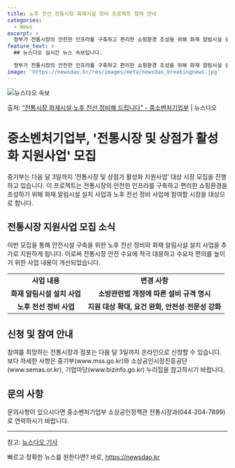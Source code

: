 ```yaml
---
title: 노후 전선 전통시장 화재시설 정비 프로젝트 참여 안내
categories:
  - News
excerpt: >
  정부가 전통시장의 안전한 인프라를 구축하고 편리한 쇼핑환경 조성을 위해 화재 알림시설 설치 사업과 노후 전선…
feature_text: >
  ## 뉴스다오 실시간 뉴스 속보입니다.

  정부가 전통시장의 안전한 인프라를 구축하고 편리한 쇼핑환경 조성을 위해 화재 알림시설 설치 사업과 노후 전선…
image: 'https://newsdao.kr/res/images/meta/newsdao_breakingnews.jpg'
---
```


![뉴스다오 속보](https://newsdao.kr/res/images/meta/newsdao_breakingnews.jpg)

<p>출처: <a href="https://newsdao.kr/3534" rel="dofollow">“전통시장 화재시설·노후 전선 정비해 드립니다” - 중소벤처기업부</a> | 뉴스다오</p>

<h1>중소벤처기업부, '전통시장 및 상점가 활성화 지원사업' 모집</h1>

<p data-ke-size="size16">중기부는 다음 달 3일까지 ‘전통시장 및 상점가 활성화 지원사업’ 대상 시장 모집을 진행하고 있습니다. 이 프로젝트는 전통시장의 안전한 인프라를 구축하고 편리한 쇼핑환경을 조성하기 위해 화재 알림시설 설치 사업과 노후 전선 정비 사업에 참여할 시장을 대상으로 합니다.</p>

<h2>전통시장 지원사업 모집 소식</h2>
<p data-ke-size="size16">이번 모집을 통해 안전시설 구축을 위한 노후 전선 정비와 화재 알림시설 설치 사업을 추가로 지원하게 됩니다. 이로써 전통시장 안전 수요에 적극 대응하고 수요자 편의를 높이기 위한 사업 내용이 개선되었습니다.</p>

<table>
	<tr>
		<td style="text-align: center; height: 17px;"><b>사업 내용</b></td>
		<td style="text-align: center; height: 17px;"><b>변경 사항</b></td>
	</tr>
	<tr>
		<td style="text-align: center; height: 17px;"><b>화재 알림시설 설치 사업</b></td>
		<td style="text-align: center; height: 17px;"><b>소방관련법 개정에 따른 설비 규격 명시</b></td>
	</tr>
	<tr>
		<td style="text-align: center; height: 17px;"><b>노후 전선 정비 사업</b></td>
		<td style="text-align: center; height: 17px;"><b>지원 대상 확대, 요건 완화, 안전성·전문성 강화</b></td>
	</tr>
</table>

<h2>신청 및 참여 안내</h2>
<p data-ke-size="size16">참여를 희망하는 전통시장과 점포는 다음 달 3일까지 온라인으로 신청할 수 있습니다. 보다 자세한 사항은 중기부(www.mss.go.kr)와 소상공인시장진흥공단(www.semas.or.kr), 기업마당(www.bizinfo.go.kr) 누리집을 참고하시기 바랍니다.</p>

<h2>문의 사항</h2>
<p data-ke-size="size16">문의사항이 있으시다면 중소벤처기업부 소상공인정책관 전통시장과(044-204-7899)로 연락하시기 바랍니다.</p>

<hr>

<p data-ke-size="size16">참고: <a href="https://newsdao.kr/3534">뉴스다오 기사</a></p> 

빠르고 정확한 뉴스를 원한다면? 바로, <a href="https://newsdao.kr" rel="dofollow">https://newsdao.kr</a>


